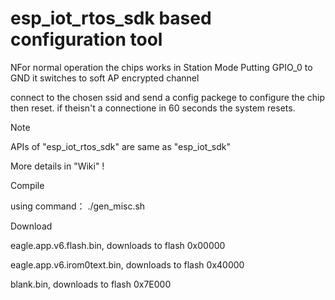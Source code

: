 esp_iot_rtos_sdk based configuration tool
================

NFor normal operation the chips works in Station Mode
Putting GPIO_0 to GND it switches to soft AP encrypted channel

connect to the chosen ssid and send a config packege to configure the chip then reset.
if theisn't a connectione in 60 seconds the system resets.
   
Note

APIs of "esp_iot_rtos_sdk" are same as "esp_iot_sdk"

More details in "Wiki" !

   
Compile

using command： ./gen_misc.sh
   

Download

eagle.app.v6.flash.bin, downloads to flash 0x00000

eagle.app.v6.irom0text.bin, downloads to flash 0x40000

blank.bin, downloads to flash 0x7E000
